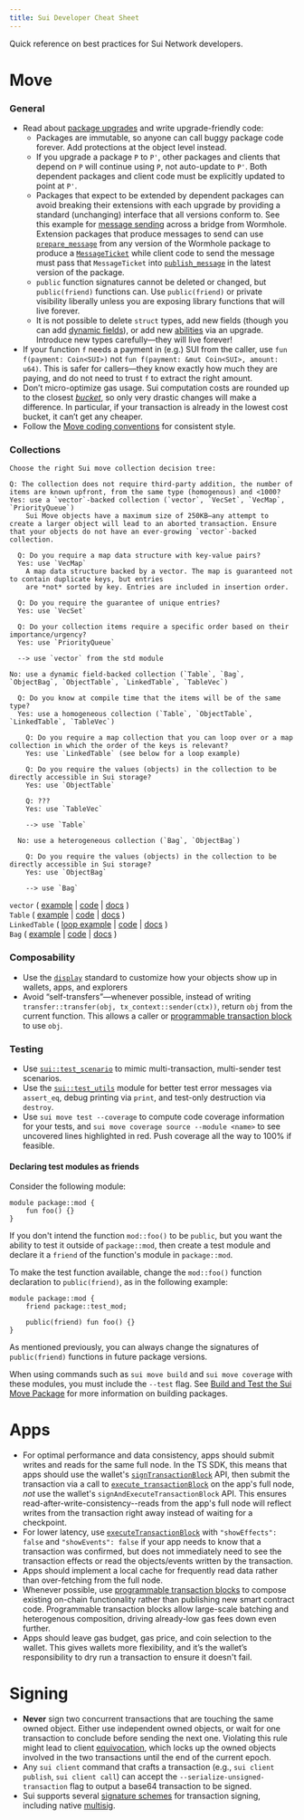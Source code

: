 ```yaml
---
title: Sui Developer Cheat Sheet
---
```


Quick reference on best practices for Sui Network developers.

# Move

### General

- Read about [package upgrades](https://docs.sui.io/build/package-upgrades) and write upgrade-friendly code:
    - Packages are immutable, so anyone can call buggy package code forever. Add protections at the object level instead.
    - If you upgrade a package `P` to `P'`, other packages and clients that depend on `P` will continue using `P`, not auto-update to `P'`. Both dependent packages and client code must be explicitly updated to point at `P'`.
    - Packages that expect to be extended by dependent packages can avoid breaking their extensions with each upgrade by providing a standard (unchanging) interface that all versions conform to. See this example for [message sending](https://github.com/wormhole-foundation/wormhole/blob/74dea3bf22f0e27628b432c3e9eac05c85786a99/sui/wormhole/sources/publish_message.move) across a bridge from Wormhole. Extension packages that produce messages to send can use [`prepare_message`](https://github.com/wormhole-foundation/wormhole/blob/74dea3bf22f0e27628b432c3e9eac05c85786a99/sui/wormhole/sources/publish_message.move#L68-L90) from any version of the Wormhole package to produce a [`MessageTicket`](https://github.com/wormhole-foundation/wormhole/blob/74dea3bf22f0e27628b432c3e9eac05c85786a99/sui/wormhole/sources/publish_message.move#L52-L66) while client code to send the message must pass that `MessageTicket` into [`publish_message`](https://github.com/wormhole-foundation/wormhole/blob/74dea3bf22f0e27628b432c3e9eac05c85786a99/sui/wormhole/sources/publish_message.move#L92-L152) in the latest version of the package.
    - `public` function signatures cannot be deleted or changed, but `public(friend)` functions can. Use `public(friend)` or private visibility liberally unless you are exposing library functions that will live forever.
    - It is not possible to delete `struct` types, add new fields (though you can add [dynamic fields](https://docs.sui.io/devnet/build/programming-with-objects/ch5-dynamic-fields)), or add new [abilities](https://move-language.github.io/move/abilities.html) via an upgrade. Introduce new types carefully—they will live forever!  
- If your function `f` needs a payment in (e.g.) SUI from the caller, use `fun f(payment: Coin<SUI>)` not `fun f(payment: &mut Coin<SUI>, amount: u64)`. This is safer for callers—they know exactly how much they are paying, and do not need to trust `f` to extract the right amount.
- Don’t micro-optimize gas usage. Sui computation costs are rounded up to the closest *[bucket](https://docs.sui.io/learn/tokenomics/gas-in-sui#gas-units)*, so only very drastic changes will make a difference. In particular, if your transaction is already in the lowest cost bucket, it can’t get any cheaper.
- Follow the [Move coding conventions](https://move-language.github.io/move/coding-conventions.html) for consistent style.

### Collections

```
Choose the right Sui move collection decision tree:

Q: The collection does not require third-party addition, the number of items are known upfront, from the same type (homogenous) and <1000?  
Yes: use a `vector`-backed collection (`vector`, `VecSet`, `VecMap`, `PriorityQueue`)
    Sui Move objects have a maximum size of 250KB—any attempt to create a larger object will lead to an aborted transaction. Ensure that your objects do not have an ever-growing `vector`-backed collection.

  Q: Do you require a map data structure with key-value pairs?  
  Yes: use `VecMap`
    A map data structure backed by a vector. The map is guaranteed not to contain duplicate keys, but entries
    are *not* sorted by key. Entries are included in insertion order.

  Q: Do you require the guarantee of unique entries?
  Yes: use `VecSet`

  Q: Do your collection items require a specific order based on their importance/urgency?
  Yes: use `PriorityQueue`

  --> use `vector` from the std module
  
No: use a dynamic field-backed collection (`Table`, `Bag`, `ObjectBag`, `ObjectTable`, `LinkedTable`, `TableVec`)

  Q: Do you know at compile time that the items will be of the same type?
  Yes: use a homogeneous collection (`Table`, `ObjectTable`, `LinkedTable`, `TableVec`)

    Q: Do you require a map collection that you can loop over or a map collection in which the order of the keys is relevant?
    Yes: use `LinkedTable` (see below for a loop example)

    Q: Do you require the values (objects) in the collection to be directly accessible in Sui storage?
    Yes: use `ObjectTable`

    Q: ???
    Yes: use `TableVec`
    
    --> use `Table`
    
  No: use a heterogeneous collection (`Bag`, `ObjectBag`)

    Q: Do you require the values (objects) in the collection to be directly accessible in Sui storage?
    Yes: use `ObjectBag`
    
    --> use `Bag`
```
`vector` (
    [example](https://github.com/sui-foundation/sui-move-intro-course/blob/main/unit-four/lessons/1_homogeneous_collections.md#vectors) 
    | [code](https://github.com/MystenLabs/sui/blob/main/crates/sui-framework/packages/move-stdlib/sources/vector.move) 
    | [docs](https://move-book.com/advanced-topics/managing-collections-with-vectors.html) 
    )  
`Table` (
    [example](https://github.com/sui-foundation/sui-move-intro-course/blob/main/unit-four/lessons/1_homogeneous_collections.md#table) 
    | [code](https://github.com/MystenLabs/sui/blob/main/crates/sui-framework/packages/sui-framework/sources/table.move) 
    | [docs](https://github.com/MystenLabs/sui/blob/main/crates/sui-framework/docs/table.md)
    )  
`LinkedTable` (
    [loop example](https://forums.sui.io/t/how-to-loop-over-a-table-collection/45087)
    | [code](https://github.com/MystenLabs/sui/blob/main/crates/sui-framework/packages/sui-framework/sources/linked_table.move) 
    | [docs](https://github.com/MystenLabs/sui/blob/main/crates/sui-framework/docs/linked_table.md)
)  
`Bag` (
    [example](https://github.com/sui-foundation/sui-move-intro-course/blob/main/unit-four/lessons/3_heterogeneous_collections.md#heterogeneous-collections) 
    | [code](https://github.com/MystenLabs/sui/blob/main/crates/sui-framework/packages/sui-framework/sources/bag.move) 
    | [docs](https://github.com/MystenLabs/sui/blob/main/crates/sui-framework/docs/bag.md)
    )  

### Composability

- Use the [`display`](https://docs.sui.io/build/sui-object-display) standard to customize how your objects show up in wallets, apps, and explorers
- Avoid “self-transfers”—whenever possible, instead of writing `transfer::transfer(obj, tx_context::sender(ctx))`, return `obj` from the current function. This allows a caller or [programmable transaction block](https://docs.sui.io/build/prog-trans-ts-sdk) to use `obj`.

### Testing

- Use [`sui::test_scenario`](https://github.com/MystenLabs/sui/blob/main/crates/sui-framework/packages/sui-framework/sources/test/test_scenario.move) to mimic multi-transaction, multi-sender test scenarios.
- Use the [`sui::test_utils`](https://github.com/MystenLabs/sui/blob/main/crates/sui-framework/packages/sui-framework/sources/test/test_utils.move#L5) module for better test error messages via `assert_eq`, debug printing via `print`, and test-only destruction via `destroy`.
- Use `sui move test --coverage` to compute code coverage information for your tests, and `sui move coverage source --module <name>` to see uncovered lines highlighted in red. Push coverage all the way to 100% if feasible.

#### Declaring test modules as friends

Consider the following module:

```move
module package::mod {
    fun foo() {}
}
```

If you don't intend the function `mod::foo()` to be `public`, but you want the ability to test it outside
of `package::mod`, then create a test module and declare it a `friend` of the function's module in `package::mod`.

To make the test function available, change the `mod::foo()` function declaration to `public(friend)`, as in the
following example:

```move
module package::mod {
    friend package::test_mod;

    public(friend) fun foo() {}
}
```

As mentioned previously, you can always change the signatures of `public(friend)` functions in future package versions.

When using commands such as `sui move build` and `sui move coverage` with these modules, you must include the `--test` flag. See [Build and Test the Sui Move Package](move/build-test.md#building-your-package) for more information on building packages.

# Apps

- For optimal performance and data consistency, apps should submit writes and reads for the same full node. In the TS SDK, this means that apps should use the wallet's [`signTransactionBlock`](https://sui-wallet-kit.vercel.app/) API, then submit the transaction via a call to [`execute_transactionBlock`](https://docs.sui.io/sui-jsonrpc#sui_executeTransactionBlock) on the app's full node, *not* use the wallet's `signAndExecuteTransactionBlock` API. This ensures read-after-write-consistency--reads from the app's full node will reflect writes from the transaction right away instead of waiting for a checkpoint.
- For lower latency, use [`executeTransactionBlock`](https://docs.sui.io/sui-jsonrpc#sui_executeTransactionBlock) with `"showEffects": false` and `"showEvents": false` if your app needs to know that a transaction was confirmed, but does not immediately need to see the transaction effects or read the objects/events written by the transaction.
- Apps should implement a local cache for frequently read data rather than over-fetching from the full node.
- Whenever possible, use [programmable transaction blocks](https://docs.sui.io/build/prog-trans-ts-sdk) to compose existing on-chain functionality rather than publishing new smart contract code. Programmable transaction blocks allow large-scale batching and heterogenous composition, driving already-low gas fees down even further.
- Apps should leave gas budget, gas price, and coin selection to the wallet. This gives wallets more flexibility, and it’s the wallet’s responsibility to dry run a transaction to ensure it doesn't fail.

# Signing

- **Never** sign two concurrent transactions that are touching the same owned object. Either use independent owned objects, or wait for one transaction to conclude before sending the next one. Violating this rule might lead to client [equivocation](https://docs.sui.io/learn/sui-glossary#equivocation), which locks up the owned objects involved in the two transactions until the end of the current epoch.
- Any `sui client` command that crafts a transaction (e.g., `sui client publish`, `sui client call`) can accept the `--serialize-unsigned-transaction` flag to output a base64 transaction to be signed.
- Sui supports several [signature schemes](https://docs.sui.io/learn/cryptography/sui-offline-signing) for transaction signing, including native [multisig](https://docs.sui.io/learn/cryptography/sui-multisig).
